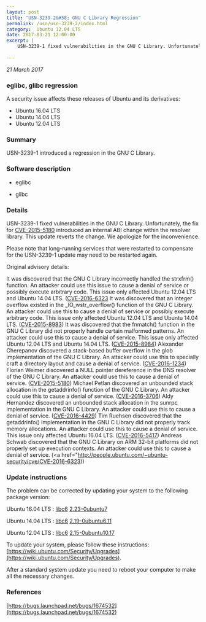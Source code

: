 ```yaml
---
layout: post
title: "USN-3239-2&#58; GNU C Library Regression"
permalink: /usn/usn-3239-2/index.html
category:  Ubuntu 12.04 LTS
date: 2017-03-21 12:00:00
excerpt: |
    USN-3239-1 fixed vulnerabilities in the GNU C Library. Unfortunately, the fix for [CVE-2015-5180](http://people.ubuntu.com/~ubuntu-security/cve/CVE-2015-5180) introduced an internal ABI change within the resolver library. This update reverts the change. We apologize for the inconvenience.
    
--- 
```

 
 

*21 March 2017*

### eglibc, glibc regression

A security issue affects these releases of Ubuntu and its derivatives:

* Ubuntu 16.04 LTS
* Ubuntu 14.04 LTS
* Ubuntu 12.04 LTS

### Summary

USN-3239-1 introduced a regression in the GNU C Library. 

### Software description

* eglibc 

* glibc 

### Details

USN-3239-1 fixed vulnerabilities in the GNU C Library. Unfortunately, the fix for [CVE-2015-5180](http://people.ubuntu.com/~ubuntu-security/cve/CVE-2015-5180) introduced an internal ABI change within the resolver library. This update reverts the change. We apologize for the inconvenience.

Please note that long-running services that were restarted to compensate for the USN-3239-1 update may need to be restarted again.

Original advisory details:

 It was discovered that the GNU C Library incorrectly handled the strxfrm() function. An attacker could use this issue to cause a denial of service or possibly execute arbitrary code. This issue only affected Ubuntu 12.04 LTS and Ubuntu 14.04 LTS. ([CVE-2016-6323](http://people.ubuntu.com/~ubuntu-security/cve/CVE-2015-8982">CVE-2015-8982</a>) It was discovered that an integer overflow existed in the _IO_wstr_overflow() function of the GNU C Library. An attacker could use this to cause a denial of service or possibly execute arbitrary code. This issue only affected Ubuntu 12.04 LTS and Ubuntu 14.04 LTS. (<a href="http://people.ubuntu.com/~ubuntu-security/cve/CVE-2015-8983">CVE-2015-8983</a>) It was discovered that the fnmatch() function in the GNU C Library did not properly handle certain malformed patterns. An attacker could use this to cause a denial of service. This issue only affected Ubuntu 12.04 LTS and Ubuntu 14.04 LTS. (<a href="http://people.ubuntu.com/~ubuntu-security/cve/CVE-2015-8984">CVE-2015-8984</a>) Alexander Cherepanov discovered a stack-based buffer overflow in the glob implementation of the GNU C Library. An attacker could use this to specially craft a directory layout and cause a denial of service. (<a href="http://people.ubuntu.com/~ubuntu-security/cve/CVE-2016-1234">CVE-2016-1234</a>) Florian Weimer discovered a NULL pointer dereference in the DNS resolver of the GNU C Library. An attacker could use this to cause a denial of service. (<a href="http://people.ubuntu.com/~ubuntu-security/cve/CVE-2015-5180">CVE-2015-5180</a>) Michael Petlan discovered an unbounded stack allocation in the getaddrinfo() function of the GNU C Library. An attacker could use this to cause a denial of service. (<a href="http://people.ubuntu.com/~ubuntu-security/cve/CVE-2016-3706">CVE-2016-3706</a>) Aldy Hernandez discovered an unbounded stack allocation in the sunrpc implementation in the GNU C Library. An attacker could use this to cause a denial of service. (<a href="http://people.ubuntu.com/~ubuntu-security/cve/CVE-2016-4429">CVE-2016-4429</a>) Tim Ruehsen discovered that the getaddrinfo() implementation in the GNU C Library did not properly track memory allocations. An attacker could use this to cause a denial of service. This issue only affected Ubuntu 16.04 LTS. (<a href="http://people.ubuntu.com/~ubuntu-security/cve/CVE-2016-5417">CVE-2016-5417</a>) Andreas Schwab discovered that the GNU C Library on ARM 32-bit platforms did not properly set up execution contexts. An attacker could use this to cause a denial of service. (<a href="http://people.ubuntu.com/~ubuntu-security/cve/CVE-2016-6323)) 

### Update instructions

The problem can be corrected by updating your system to the following package version:

Ubuntu 16.04 LTS
 : [libc6](https://launchpad.net/ubuntu/+source/glibc) <span> [2.23-0ubuntu7](https://launchpad.net/ubuntu/+source/glibc/2.23-0ubuntu7) </span> 

Ubuntu 14.04 LTS
 : [libc6](https://launchpad.net/ubuntu/+source/eglibc) <span> [2.19-0ubuntu6.11](https://launchpad.net/ubuntu/+source/eglibc/2.19-0ubuntu6.11) </span> 

Ubuntu 12.04 LTS
 : [libc6](https://launchpad.net/ubuntu/+source/eglibc) <span> [2.15-0ubuntu10.17](https://launchpad.net/ubuntu/+source/eglibc/2.15-0ubuntu10.17) </span> 

To update your system, please follow these instructions: [https://wiki.ubuntu.com/Security/Upgrades](https://wiki.ubuntu.com/Security/Upgrades).

After a standard system update you need to reboot your computer to make all the necessary changes. 

### References

 
 [https://bugs.launchpad.net/bugs/1674532](https://bugs.launchpad.net/bugs/1674532)
 

